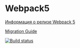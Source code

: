 # Webpack5

[Информация о релизе Webpack 5](https://webpack.js.org/blog/2020-10-10-webpack-5-release/)

[Migration Guide](https://webpack.js.org/migrate/5/)

[![Build status](https://ci.appveyor.com/api/projects/status/gedui3xmyvqow6wh?svg=true)](https://ci.appveyor.com/project/anikolaevski/ahj-env)
